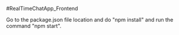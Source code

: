 #RealTimeChatApp_Frontend


Go to the package.json file location and do "npm install" and run the command "npm start".

